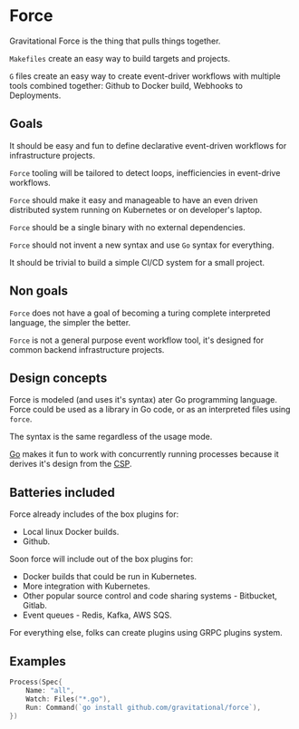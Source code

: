 # Force

Gravitational Force is the thing that pulls things together.

`Makefiles` create an easy way to build targets and projects.

`G` files create an easy way to create event-driver workflows with multiple tools
combined together: Github to Docker build, Webhooks to Deployments.

## Goals

It should be easy and fun to define declarative event-driven workflows for infrastructure
projects.

`Force` tooling will be tailored to detect loops, inefficiencies in event-drive workflows.

`Force` should make it easy and manageable to have an even driven distributed system
running on Kubernetes or on developer's laptop.

`Force` should be a single binary with no external dependencies.

`Force` should not invent a new syntax and use `Go` syntax for everything.

It should be trivial to build a simple CI/CD system for a small project.

## Non goals

`Force` does not have a goal of becoming a turing complete interpreted language,
the simpler the better.

`Force` is not a general purpose event workflow tool, it's designed for common
backend infrastructure projects.

## Design concepts

Force is modeled (and uses it's syntax) ater Go programming language. Force
could be used as a library in Go code, or as an interpreted files using `force`.

The syntax is the same regardless of the usage mode.

[Go](https://golang.org) makes it fun to work with concurrently running processes because it derives
it's design from the [CSP](http://www.usingcsp.com/cspbook.pdf).

## Batteries included

Force already includes of the box plugins for:

* Local linux Docker builds.
* Github.

Soon force will include out of the box plugins for:

* Docker builds that could be run in Kubernetes.
* More integration with Kubernetes.
* Other popular source control and code sharing systems - Bitbucket, Gitlab.
* Event queues - Redis, Kafka, AWS SQS.

For everything else, folks can create plugins using GRPC plugins system.

## Examples

```go
Process(Spec{
    Name: "all",
    Watch: Files("*.go"),
    Run: Command(`go install github.com/gravitational/force`),
})
```
